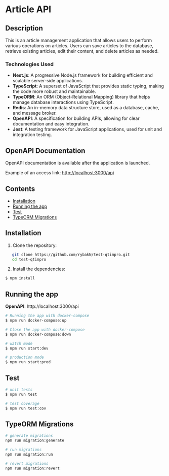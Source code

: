 # Article API

## Description

This is an article management application that allows users to perform various operations on articles. Users can save articles to the database, retrieve existing articles, edit their content, and delete articles as needed.

### Technologies Used

- **Nest.js**: A progressive Node.js framework for building efficient and scalable server-side applications.
- **TypeScript**: A superset of JavaScript that provides static typing, making the code more robust and maintainable.
- **TypeORM**: An ORM (Object-Relational Mapping) library that helps manage database interactions using TypeScript.
- **Redis**: An in-memory data structure store, used as a database, cache, and message broker.
- **OpenAPI**: A specification for building APIs, allowing for clear documentation and easy integration.
- **Jest**: A testing framework for JavaScript applications, used for unit and integration testing.

## OpenAPI Documentation

OpenAPI documentation is available after the application is launched.

Example of an access link: [http://localhost:3000/api](http://localhost:3000/api)

## Contents

- [Installation](#Installation)
- [Running the app](#Running-the-app)
- [Test](#Test)
- [TypeORM Migrations](#TypeORM-Migrations)


## Installation
1. Clone the repository:
```bash
   git clone https://github.com/rybakN/test-qtimpro.git
   cd test-qtimpro
```
2. Install the dependencies:
```bash
$ npm install
```

## Running the app
**OpenAPI**: http://localhost:3000/api
```bash
# Running the app with docker-compose
$ npm run docker-compose:up

# Close the app with docker-compose
$ npm run docker-compose:down
```

```bash
# watch mode
$ npm run start:dev

# production mode
$ npm run start:prod
```

## Test

```bash
# unit tests
$ npm run test

# test coverage
$ npm run test:cov
```

## TypeORM Migrations

```bash
# generate migrations
npm run migration:generate

# run migrations
npm run migration:run

# revert migrations
npm run migration:revert
```